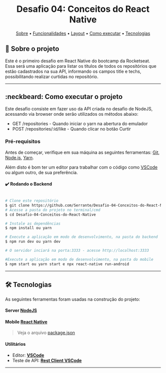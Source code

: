 <h1 align="center">Desafio 04: Conceitos do React Native</h1>

<p align="center">
 <a href="#-sobre-o-projeto">Sobre</a> •
 <a href="#-funcionalidades">Funcionalidades</a> •
 <a href="#-layout">Layout</a> • 
 <a href="#-como-executar-o-projeto">Como executar</a> • 
 <a href="#-tecnologias">Tecnologias</a>
</p>


## :mega: Sobre o projeto

Este é o primeiro desafio em React Native do bootcamp da Rocketseat.
Essa será uma aplicação para listar os títulos de todos os repositórios que estão cadastrados na sua API, informando os campos title e techs, possibilitando realizar curtidas no repositório.

---


## :neckbeard: Como executar o projeto

Este desafio consiste em fazer uso da API criada no desafio de NodeJS, acessando via browser onde serão utilizados os métodos abaixo:
- GET /repositories - Quando iniciar o yarn na abertura do emulador
- POST /repositories/:id/like - Quando clicar no botão Curtir

### Pré-requisitos

Antes de começar, verifique em sua máquina as seguintes ferramentas:
[Git](https://git-scm.com), [Node.js](https://nodejs.org/en/), [Yarn](https://yarnpkg.com/). 

Além disto é bom ter um editor para trabalhar com o código como [VSCode](https://code.visualstudio.com/) ou algum outro, de sua preferência.

#### :heavy_check_mark: Rodando o Backend

```bash

# Clone este repositório
$ git clone https://github.com/Serrante/Desafio-04-Conceitos-do-React-Native.git
# Acesse a pasta do projeto no terminal/cmd
$ cd Desafio-04-Conceitos-do-React-Native

# Instale as dependências
$ npm install ou yarn

# Execute a aplicação em modo de desenvolvimento, na pasta do backend
$ npm run dev ou yarn dev

# O servidor inciará na porta:3333 - acesse http://localhost:3333 

#Execute a aplicação em modo de desenvolvimento, na pasta do mobile
$ npm start ou yarn start e npx react-native run-android

```


---

## 🛠 Tecnologias

As seguintes ferramentas foram usadas na construção do projeto:


#### **Server**  [NodeJS](https://nodejs.org/en/) 

#### **Mobile**  [React Native](https://reactnative.dev/) 


> Veja o arquivo  [package.json](https://github.com/Serrante/Desafio-04-Conceitos-do-React-Native/package.json)


#### **Utilitários**

-   Editor:  **[VSCode](https://code.visualstudio.com/)**
-   Teste de API:  **[Rest Client VSCode](https://marketplace.visualstudio.com/items?itemName=humao.rest-client)**



---
